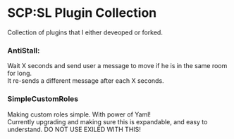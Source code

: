 # SCP:SL Plugin Collection

Collection of plugins that I either deveoped or forked.

### AntiStall:
Wait X seconds and send user a message to move if he is in the same room for long.\
It re-sends a different message after each X seconds.

### SimpleCustomRoles
Making custom roles simple. With power of Yaml!\
Currently upgrading and making sure this is expandable, and easy to understand.
DO NOT USE EXILED WITH THIS!
